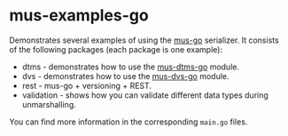 # mus-examples-go
Demonstrates several examples of using the [mus-go](https://github.com/mus-format/mus-go)
serializer. It consists of the following packages (each package is one example):
- dtms - demonstrates how to use the [mus-dtms-go](https://github.com/mus-format/mus-dtms-go) 
  module.
- dvs - demonstrates how to use the [mus-dvs-go](https://github.com/mus-format/mus-dvs-go) 
  module.
- rest - mus-go + versioning + REST.
- validation - shows how you can validate different data types during 
  unmarshalling.
  
You can find more information in the corresponding `main.go` files.